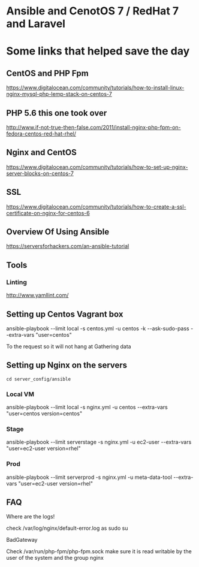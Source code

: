 # Ansible and CenotOS 7 / RedHat 7 and Laravel

# Some links that helped save the day

## CentOS and PHP Fpm
https://www.digitalocean.com/community/tutorials/how-to-install-linux-nginx-mysql-php-lemp-stack-on-centos-7

## PHP 5.6 this one took over 
http://www.if-not-true-then-false.com/2011/install-nginx-php-fpm-on-fedora-centos-red-hat-rhel/

## Nginx and CentOS
https://www.digitalocean.com/community/tutorials/how-to-set-up-nginx-server-blocks-on-centos-7

## SSL 
https://www.digitalocean.com/community/tutorials/how-to-create-a-ssl-certificate-on-nginx-for-centos-6

## Overview Of Using Ansible
https://serversforhackers.com/an-ansible-tutorial

## Tools

### Linting
http://www.yamllint.com/

## Setting up Centos Vagrant box

ansible-playbook --limit local -s centos.yml -u centos -k --ask-sudo-pass --extra-vars "user=centos"

To the request so it will not hang at Gathering data

## Setting up Nginx on the servers

`cd server_config/ansible`

### Local VM
ansible-playbook --limit local -s nginx.yml -u centos --extra-vars "user=centos version=centos"

### Stage
ansible-playbook --limit serverstage -s nginx.yml -u ec2-user --extra-vars "user=ec2-user version=rhel"

### Prod
ansible-playbook --limit serverprod -s nginx.yml -u meta-data-tool --extra-vars "user=ec2-user version=rhel"

## FAQ

Where are the logs!

check /var/log/nginx/default-error.log as sudo su

BadGateway

Check /var/run/php-fpm/php-fpm.sock make sure it is read writable by the user of the system and the group nginx